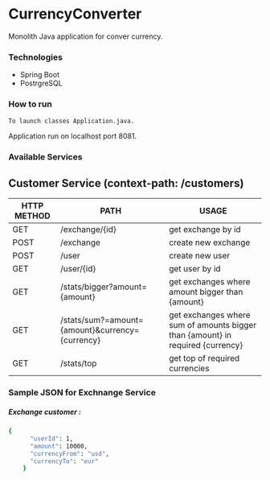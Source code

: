 # CurrencyConverter

Monolith Java application for conver currency.

### Technologies
- Spring Boot
- PostrgreSQL

### How to run
```sh
To launch classes Application.java.
```

Application run on localhost port 8081.

### Available Services

## Сustomer Service (context-path: /customers)
| HTTP METHOD | PATH | USAGE |
| ------ | ------ | ------ |
| GET | /exchange/{id} | get exchange by id | 
| POST | /exchange | create new exchange |
| POST | /user | create new user |
| GET | /user/{id} | get user by id |
| GET | /stats/bigger?amount={amount}  | get exchanges where amount bigger than {amount} |
| GET | /stats/sum?=amount={amount}&currency={currency} | get exchanges where sum of amounts bigger than {amount} in required {currency} |
| GET | /stats/top |  get top of required currencies |


### Sample JSON for Exchnange Service
##### Exchange customer : 
```sh
{
      "userId": 1,
      "amount": 10000,
      "currencyFrom": "usd",
      "currencyTo": "eur"
    }
```
